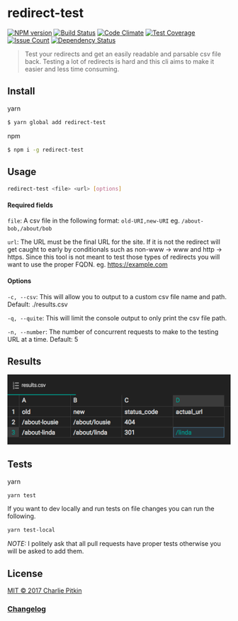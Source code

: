 # redirect-test

[![NPM version](https://img.shields.io/npm/v/redirect-test.svg?style=flat-square)](https://www.npmjs.com/package/redirect-test)
[![Build Status](https://travis-ci.org/cpitkin/redirect-test.svg?branch=master)](https://travis-ci.org/cpitkin/redirect-test)
[![Code Climate](https://codeclimate.com/github/cpitkin/redirect-test/badges/gpa.svg)](https://codeclimate.com/github/cpitkin/redirect-test)
[![Test Coverage](https://codeclimate.com/github/cpitkin/redirect-test/badges/coverage.svg)](https://codeclimate.com/github/cpitkin/redirect-test/coverage)
[![Issue Count](https://codeclimate.com/github/cpitkin/redirect-test/badges/issue_count.svg)](https://codeclimate.com/github/cpitkin/redirect-test)
[![Dependency Status](https://david-dm.org/cpitkin/redirect-test.svg)](https://david-dm.org/cpitkin/redirect-test)

> Test your redirects and get an easily readable and parsable csv file back. Testing a lot of redirects is hard and this cli aims to make it easier and less time consuming.

## Install

yarn

```sh
$ yarn global add redirect-test
```

npm

```sh
$ npm i -g redirect-test
```

## Usage

```sh
redirect-test <file> <url> [options]
```
#### Required fields

`file`: A csv file in the following format:
`old-URI,new-URI` eg. `/about-bob,/about/bob`

`url`: The URL must be the final URL for the site. If it is not the redirect will get caught to early by conditionals such as non-www -> www and http -> https. Since this tool is not meant to test those types of redirects you will want to use the proper FQDN. eg. https://example.com

#### Options

`-c, --csv`: This will allow you to output to a custom csv file name and path. Default: ./results.csv

`-q, --quite`: This will limit the console output to only print the csv file path.

`-n, --number`: The number of concurrent requests to make to the testing URL at a time. Default: 5

## Results

![Screenshot](images/results.csv.png)

## Tests

yarn
```sh
yarn test
```

If you want to dev locally and run tests on file changes you can run the following.

```sh
yarn test-local
```

*NOTE:* I politely ask that all pull requests have proper tests otherwise you will be asked to add them.

## License

[MIT © 2017 Charlie Pitkin](LICENSE)

### [Changelog](CHANGELOG.md)
